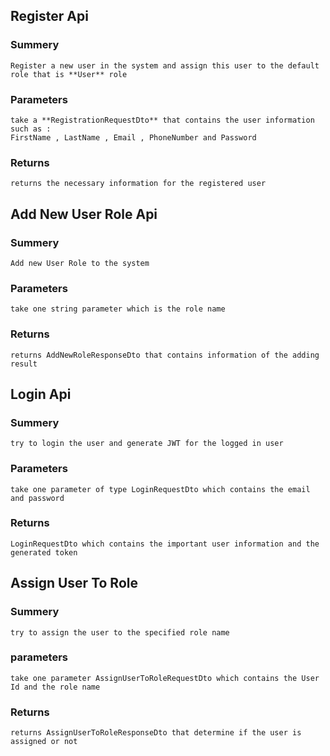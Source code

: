 ## Register Api
### Summery 
	Register a new user in the system and assign this user to the default role that is **User** role
### Parameters
	take a **RegistrationRequestDto** that contains the user information such as : 
	FirstName , LastName , Email , PhoneNumber and Password
### Returns
	returns the necessary information for the registered user


## Add New User Role Api
### Summery 
	Add new User Role to the system 
### Parameters 
	take one string parameter which is the role name
### Returns
	returns AddNewRoleResponseDto that contains information of the adding result

## Login Api
### Summery 
	try to login the user and generate JWT for the logged in user
### Parameters 
	take one parameter of type LoginRequestDto which contains the email and password 
### Returns 
	LoginRequestDto which contains the important user information and the generated token

## Assign User To Role
### Summery
	try to assign the user to the specified role name
### parameters
	take one parameter AssignUserToRoleRequestDto which contains the User Id and the role name
### Returns
	returns AssignUserToRoleResponseDto that determine if the user is assigned or not